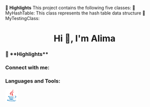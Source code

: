 🌟 **Highlights**
This project contains the following five classes:
🚀 MyHashTable: This class represents the hash table data structure
🚀 MyTestingClass: 

<h1 align="center">Hi 👋, I'm Alima</h1>
<h3 align="left">🌟 **Highlights**</h3>

<h3 align="left">Connect with me:</h3>
<p align="left">
</p>

<h3 align="left">Languages and Tools:</h3>
<p align="left"> <a href="https://www.java.com" target="_blank" rel="noreferrer"> <img src="https://raw.githubusercontent.com/devicons/devicon/master/icons/java/java-original.svg" alt="java" width="40" height="40"/> </a> </p>
